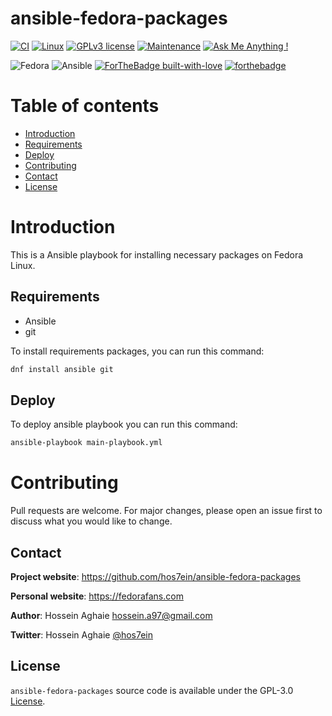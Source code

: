 # ansible-fedora-packages

[![CI](https://github.com/hos7ein/ansible-fedora-packages/actions/workflows/ansible-test.yml/badge.svg?branch=main)](https://github.com/hos7ein/ansible-fedora-packages/actions/workflows/ansible-test.yml)
[![Linux](https://svgshare.com/i/Zhy.svg)](https://svgshare.com/i/Zhy.svg)
[![GPLv3 license](https://img.shields.io/badge/License-GPLv3-blue.svg)](http://perso.crans.org/besson/LICENSE.html)
[![Maintenance](https://img.shields.io/badge/Maintained%3F-yes-green.svg)](https://github.com/hos7ein/ansible-fedora-packages/graphs/commit-activity)
[![Ask Me Anything !](https://img.shields.io/badge/Ask%20me-anything-1abc9c.svg)](https://GitHub.com/hos7ein/ansible-fedora-packages)

![Fedora](https://img.shields.io/badge/Fedora-294172?style=for-the-badge&logo=fedora&logoColor=white)
![Ansible](https://img.shields.io/badge/ansible-%231A1918.svg?style=for-the-badge&logo=ansible&logoColor=white)
[![ForTheBadge built-with-love](http://ForTheBadge.com/images/badges/built-with-love.svg)](https://GitHub.com/hos7ein/)
[![forthebadge](https://forthebadge.com/images/badges/powered-by-coffee.svg)](https://fedorafans.com)

# Table of contents

* [Introduction](#introduction)
* [Requirements](#requirements)
* [Deploy](#Deploy)
* [Contributing](#contributing)
* [Contact](#contact)
* [License](#license)

# Introduction

This is a Ansible playbook for installing necessary packages on Fedora Linux.

## Requirements

* Ansible
* git

To install requirements packages, you can run this command:

```bash
dnf install ansible git
```

## Deploy

To deploy ansible playbook you can run this command:

```bash
ansible-playbook main-playbook.yml
```

# Contributing

Pull requests are welcome. For major changes, please open an issue first to discuss what you would like to change.

## Contact

**Project website**: https://github.com/hos7ein/ansible-fedora-packages

**Personal website**: https://fedorafans.com

**Author**: Hossein Aghaie <hossein.a97@gmail.com>

**Twitter**: Hossein Aghaie [@hos7ein](https://twitter.com/hos7ein)

## License

`ansible-fedora-packages` source code is available under the GPL-3.0 [License](/LICENSE).
